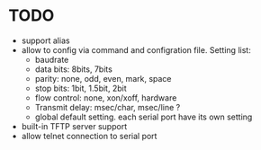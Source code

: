 # TODO

* support alias
* allow to config via command and configration file. Setting list:
    * baudrate
    * data bits: 8bits, 7bits
    * parity: none, odd, even, mark, space
    * stop bits: 1bit, 1.5bit, 2bit
    * flow control: none, xon/xoff, hardware
    * Transmit delay: msec/char, msec/line ?
    * global default setting. each serial port have its own setting
* built-in TFTP server support
* allow telnet connection to serial port
